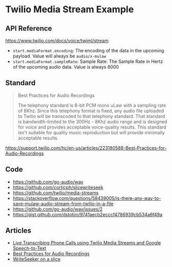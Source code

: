 # Twilio Media Stream Example

## API Reference

https://www.twilio.com/docs/voice/twiml/stream

* `start.mediaFormat.encoding`: The encoding of the data in the upcoming payload. Value will always be `audio/x-mulaw`
* `start.mediaFormat.sampleRate`: Sample Rate: The Sample Rate in Hertz of the upcoming audio data. Value is always 8000

## Standard

> Best Practices for Audio Recordings
> 
> The telephony standard is 8-bit PCM mono uLaw with a sampling rate of 8Khz. Since this telephony format is fixed, any audio file uploaded to Twilio will be transcoded to that telephony standard. That standard is bandwidth-limited to the 300Hz - 8Khz audio range and is designed for voice and provides acceptable voice-quality results. This standard isn't suitable for quality music reproduction but will provide minimally acceptable results.

https://support.twilio.com/hc/en-us/articles/223180588-Best-Practices-for-Audio-Recordings

## Code

* https://github.com/go-audio/wav
* https://github.com/corticph/slicewriteseek
* https://github.com/twilio/media-streams
* https://stackoverflow.com/questions/58439005/is-there-any-way-to-save-mulaw-audio-stream-from-twilio-in-a-file
* https://github.com/go-audio/wav/issues/2
* https://gist.github.com/dstotijn/9741aecb2ecccf4786939cb534a6f49a

## Articles

* [Live Transcribing Phone Calls using Twilio Media Streams and Google Speech-to-Text](https://www.twilio.com/blog/live-transcribing-phone-calls-using-twilio-media-streams-and-google-speech-text)
* [Best Practices for Audio Recordings](https://support.twilio.com/hc/en-us/articles/223180588-Best-Practices-for-Audio-Recordings)
* [WriteSeeker on a slice](https://www.reddit.com/r/golang/comments/75oyee/writeseeker_on_a_slice/)
